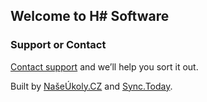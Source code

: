 ## Welcome to H# Software


### Support or Contact

[Contact support](mailto:hsharp@hsharp.software) and we’ll help you sort it out.

Built by [NašeÚkoly.CZ](http://naseukoly.cz) and [Sync.Today](https://sync.today).
